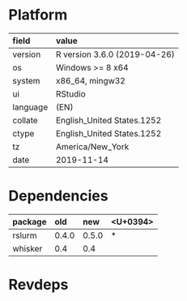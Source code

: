 # Platform

|field    |value                        |
|:--------|:----------------------------|
|version  |R version 3.6.0 (2019-04-26) |
|os       |Windows >= 8 x64             |
|system   |x86_64, mingw32              |
|ui       |RStudio                      |
|language |(EN)                         |
|collate  |English_United States.1252   |
|ctype    |English_United States.1252   |
|tz       |America/New_York             |
|date     |2019-11-14                   |

# Dependencies

|package |old   |new   |<U+0394>  |
|:-------|:-----|:-----|:--|
|rslurm  |0.4.0 |0.5.0 |*  |
|whisker |0.4   |0.4   |   |

# Revdeps

